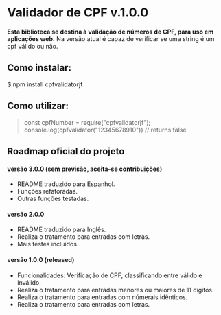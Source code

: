 # Validador de CPF v.1.0.0

**Esta biblioteca se destina à validação de números de CPF,  para uso em aplicações web.**  Na versão atual é capaz de verificar se uma string é um cpf válido ou não.

## [](https://github.com/jayferreira/cpfvalidator-#como-instalar)Como instalar:

$  npm install cpfvalidatorjf

## [](https://github.com/jayferreira/cpfvalidator#como-utilizar)Como utilizar:

> const cpfNumber = require("cpfvalidatorjf");
> console.log(cpfvalidator("12345678910"))
> // returns false

## [](https://github.com/jayferreira/cpfvalidator#roadmap-oficial-do-projeto)Roadmap oficial do projeto

#### [](https://github.com/jayferreira/cpfvalidator#vers%C3%A3o-300-sem-previs%C3%A3o-aceita-se-contribui%C3%A7%C3%B5es)versão 3.0.0 (sem previsão, aceita-se contribuições)

- README traduzido para Espanhol.
- Funções refatoradas. 
- Outras funções testadas. 

#### [](https://github.com/jayferreira/cpfvalidator#vers%C3%A3o-200-previs%C3%A3o-outubro2018)versão 2.0.0 

- README traduzido para Inglês.
- Realiza o tratamento para entradas com letras. 
- Mais testes incluídos.

#### [](https://github.com/jayferreira/cpfvalidator#vers%C3%A3o-100-released)versão 1.0.0 (released)

- Funcionalidades: Verificação de CPF, classificando entre válido e inválido.
- Realiza o tratamento para entradas menores ou maiores de 11 dígitos.
- Realiza o tratamento para entradas com númerais idênticos. 
- Realiza o tratamento para entradas com letras. 